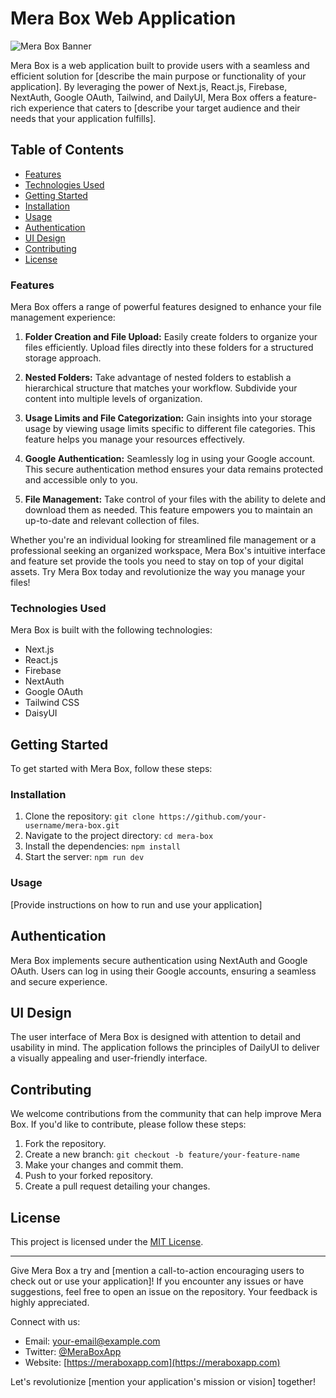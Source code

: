 # Mera Box Web Application

![Mera Box Banner](link-to-banner-image)

Mera Box is a web application built to provide users with a seamless and efficient solution for [describe the main purpose or functionality of your application]. By leveraging the power of Next.js, React.js, Firebase, NextAuth, Google OAuth, Tailwind, and DailyUI, Mera Box offers a feature-rich experience that caters to [describe your target audience and their needs that your application fulfills].

## Table of Contents

- [Features](#features)
- [Technologies Used](#technologies-used)
- [Getting Started](#getting-started)
- [Installation](#installation)
- [Usage](#usage)
- [Authentication](#authentication)
- [UI Design](#ui-design)
- [Contributing](#contributing)
- [License](#license)

### Features

Mera Box offers a range of powerful features designed to enhance your file management experience:

1. **Folder Creation and File Upload:** Easily create folders to organize your files efficiently. Upload files directly into these folders for a structured storage approach.

2. **Nested Folders:** Take advantage of nested folders to establish a hierarchical structure that matches your workflow. Subdivide your content into multiple levels of organization.

3. **Usage Limits and File Categorization:** Gain insights into your storage usage by viewing usage limits specific to different file categories. This feature helps you manage your resources effectively.

4. **Google Authentication:** Seamlessly log in using your Google account. This secure authentication method ensures your data remains protected and accessible only to you.

5. **File Management:** Take control of your files with the ability to delete and download them as needed. This feature empowers you to maintain an up-to-date and relevant collection of files.

Whether you're an individual looking for streamlined file management or a professional seeking an organized workspace, Mera Box's intuitive interface and feature set provide the tools you need to stay on top of your digital assets. Try Mera Box today and revolutionize the way you manage your files!

### Technologies Used

Mera Box is built with the following technologies:

- Next.js
- React.js
- Firebase
- NextAuth
- Google OAuth
- Tailwind CSS
- DaisyUI

## Getting Started

To get started with Mera Box, follow these steps:

### Installation

1. Clone the repository: `git clone https://github.com/your-username/mera-box.git`
2. Navigate to the project directory: `cd mera-box`
3. Install the dependencies: `npm install`
4. Start the server: `npm run dev`

### Usage

[Provide instructions on how to run and use your application]

## Authentication

Mera Box implements secure authentication using NextAuth and Google OAuth. Users can log in using their Google accounts, ensuring a seamless and secure experience.

## UI Design

The user interface of Mera Box is designed with attention to detail and usability in mind. The application follows the principles of DailyUI to deliver a visually appealing and user-friendly interface.

## Contributing

We welcome contributions from the community that can help improve Mera Box. If you'd like to contribute, please follow these steps:

1. Fork the repository.
2. Create a new branch: `git checkout -b feature/your-feature-name`
3. Make your changes and commit them.
4. Push to your forked repository.
5. Create a pull request detailing your changes.

## License

This project is licensed under the [MIT License](link-to-license-file).

---

Give Mera Box a try and [mention a call-to-action encouraging users to check out or use your application]! If you encounter any issues or have suggestions, feel free to open an issue on the repository. Your feedback is highly appreciated.

Connect with us:
- Email: [your-email@example.com](mailto:your-email@example.com)
- Twitter: [@MeraBoxApp](https://twitter.com/MeraBoxApp)
- Website: [https://meraboxapp.com](https://meraboxapp.com)

Let's revolutionize [mention your application's mission or vision] together!
